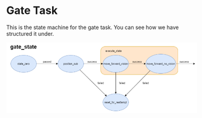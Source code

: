 # Gate Task
This is the state machine for the gate task. You can see how we have structured it under.

![Gate Task Design](https://github.com/RoboSubCSULA/SeniorDesign21-22/blob/guidance_navigation_control/mission_planning/state_machine/gate_task/gate_task_design.png)